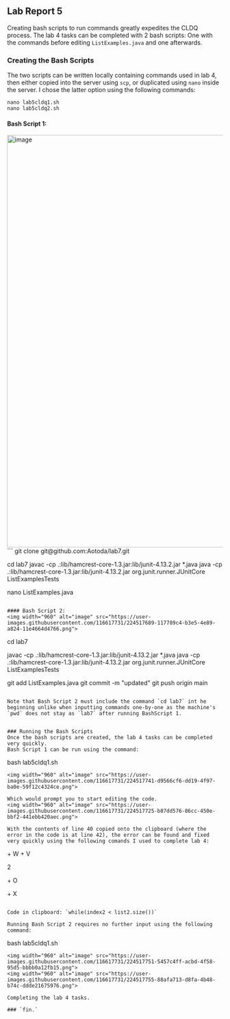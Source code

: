 ## Lab Report 5
Creating bash scripts to run commands greatly expedites the CLDQ process. The lab 4 tasks can be completed with 2 bash scripts:
One with the commands before editing `ListExamples.java` and one afterwards.

### Creating the Bash Scripts
The two scripts can be written locally containing commands used in lab 4, then either copied into the server using `scp`, or duplicated using `nano` inside the server. I chose the latter option using the following commands:
```
nano lab5cldq1.sh
nano lab5cldq2.sh
```

#### Bash Script 1:
<img width="960" alt="image" src="https://user-images.githubusercontent.com/116617731/224517681-7c92c818-9436-4d59-91db-564860dc4faf.png">
```
git clone git@github.com:Aotoda/lab7.git

cd lab7
javac -cp .:lib/hamcrest-core-1.3.jar:lib/junit-4.13.2.jar *.java
java -cp .:lib/hamcrest-core-1.3.jar:lib/junit-4.13.2.jar org.junit.runner.JUnitCore ListExamplesTests

nano ListExamples.java
```

#### Bash Script 2:
<img width="960" alt="image" src="https://user-images.githubusercontent.com/116617731/224517689-117789c4-b3e5-4e89-a824-11e4664d4766.png">
```
cd lab7

javac -cp .:lib/hamcrest-core-1.3.jar:lib/junit-4.13.2.jar *.java
java -cp .:lib/hamcrest-core-1.3.jar:lib/junit-4.13.2.jar org.junit.runner.JUnitCore ListExamplesTests

git add ListExamples.java
git commit -m "updated"
git push origin main
```

Note that Bash Script 2 must include the command `cd lab7` int he beginning unlike when inputting commands one-by-one as the machine's `pwd` does not stay as `lab7` after running BashScript 1.


### Running the Bash Scripts
Once the bash scripts are created, the lab 4 tasks can be completed very quickly.
Bash Script 1 can be run using the command:
```
bash lab5cldq1.sh
```
<img width="960" alt="image" src="https://user-images.githubusercontent.com/116617731/224517741-d9566cf6-dd19-4f97-ba0e-59f12c4324ce.png">

Which would prompt you to start editing the code.
<img width="960" alt="image" src="https://user-images.githubusercontent.com/116617731/224517725-b87dd576-86cc-450e-bbf2-441ebb420aec.png">

With the contents of line 40 copied onto the clipboard (where the error in the code is at line 42), the error can be found and fixed very quickly using the following comands I used to complete lab 4:
```
<Ctrl> + W
<Ctrl> + V
<Enter>
<down><down>
<right><right><right><right><right><right><right><right>

<Backspace>
2


<Ctrl> + O
<Enter>

<Ctrl> + X
```

Code in clipboard: `while(index2 < list2.size())`

Running Bash Script 2 requires no further input using the following command:
```
bash lab5cldq1.sh
```
<img width="960" alt="image" src="https://user-images.githubusercontent.com/116617731/224517751-5457c4ff-acbd-4f58-95d5-bbbb0a12fb15.png">
<img width="960" alt="image" src="https://user-images.githubusercontent.com/116617731/224517755-88afa713-d8fa-4b48-b74c-ddde21675976.png">

Completing the lab 4 tasks.

### `fin.`
